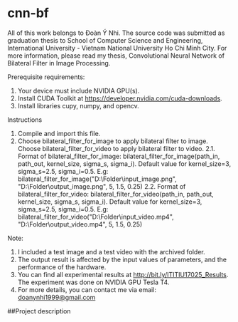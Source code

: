 # cnn-bf
All of this work belongs to Đoàn Ý Nhi.
The source code was submitted as graduation thesis to School of Computer Science and Engineering, International University - Vietnam National University Ho Chi Minh City.
For more information, please read my thesis, Convolutional Neural Network of Bilateral Filter in Image Processing.

Prerequisite requirements:
1. Your device must include NVIDIA GPU(s).
2. Install CUDA Toolkit at https://developer.nvidia.com/cuda-downloads.
3. Install libraries cupy, numpy, and opencv.

Instructions
1. Compile and import this file.
2. Choose bilateral_filter_for_image to apply bilateral filter to image. Choose bilateral_filter_for_video to apply bilateral filter to video.
    2.1. Format of bilateral_filter_for_image: bilateral_filter_for_image(path_in, path_out, kernel_size, sigma_s, sigma_i).
        Default value for kernel_size=3, sigma_s=2.5, sigma_i=0.5.
        E.g: bilateral_filter_for_image("D:\\Folder\\input_image.png", "D:\\Folder\\output_image.png", 5, 1.5, 0.25)
    2.2. Format of bilateral_filter_for_video: bilateral_filter_for_video(path_in, path_out, kernel_size, sigma_s, sigma_i).
        Default value for kernel_size=3, sigma_s=2.5, sigma_i=0.5.
        E.g: bilateral_filter_for_video("D:\\Folder\\input_video.mp4", "D:\\Folder\\output_video.mp4", 5, 1.5, 0.25)

Note:
1. I included a test image and a test video with the archived folder.
2. The output result is affected by the input values of parameters, and the performance of the hardware.
3. You can find all experimental results at http://bit.ly/ITITIU17025_Results. The experiment was done on NVIDIA GPU Tesla T4.
4. For more details, you can contact me via email: doanynhi1999@gmail.com

##Project description